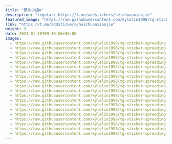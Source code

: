 ```yaml
---
title: "黑川小姐❤️"
description: "regular: https://t.me/addstickers/heichuanxiaojie"
featured_image: "https://raw.githubusercontent.com/kylelin1998/tg-sticker-spreading-worldwide-images/main/img/1335d25f-1190-480b-b632-952e89564f95.jpg"
link: "https://t.me/addstickers/heichuanxiaojie"
weight: 3
date: 2024-01-16T09:18:56+08:00
images:
  - https://raw.githubusercontent.com/kylelin1998/tg-sticker-spreading-worldwide-images/main/img/1335d25f-1190-480b-b632-952e89564f95.jpg
  - https://raw.githubusercontent.com/kylelin1998/tg-sticker-spreading-worldwide-images/main/img/b3599b7f-a886-43f4-99ad-a4b08f0b8f6d.jpg
  - https://raw.githubusercontent.com/kylelin1998/tg-sticker-spreading-worldwide-images/main/img/91f72bb6-3222-44f6-9900-e0720bb6751e.jpg
  - https://raw.githubusercontent.com/kylelin1998/tg-sticker-spreading-worldwide-images/main/img/8491a997-ff64-40ae-9cc8-4bc6dd18ebf3.jpg
  - https://raw.githubusercontent.com/kylelin1998/tg-sticker-spreading-worldwide-images/main/img/f1f3de25-7692-492b-ae4d-1a02d7559d1e.jpg
  - https://raw.githubusercontent.com/kylelin1998/tg-sticker-spreading-worldwide-images/main/img/b1a7e48b-3141-4766-8164-8c2e02e19601.jpg
  - https://raw.githubusercontent.com/kylelin1998/tg-sticker-spreading-worldwide-images/main/img/dbdf054e-251a-461a-97d7-38d9809ee054.jpg
  - https://raw.githubusercontent.com/kylelin1998/tg-sticker-spreading-worldwide-images/main/img/45e8bcbc-c3ec-44f5-aaf0-2f59a28395f4.jpg
  - https://raw.githubusercontent.com/kylelin1998/tg-sticker-spreading-worldwide-images/main/img/3fb0e751-3388-4621-9dab-98214bff2414.jpg
  - https://raw.githubusercontent.com/kylelin1998/tg-sticker-spreading-worldwide-images/main/img/bd4c4b3f-07da-440b-8613-8943a04a7bc5.jpg
  - https://raw.githubusercontent.com/kylelin1998/tg-sticker-spreading-worldwide-images/main/img/705d35a8-1d98-4ed1-b9f0-a5d01d964d86.jpg
  - https://raw.githubusercontent.com/kylelin1998/tg-sticker-spreading-worldwide-images/main/img/ef53d3ad-f0d3-4a60-80fe-885023afbbc7.jpg
  - https://raw.githubusercontent.com/kylelin1998/tg-sticker-spreading-worldwide-images/main/img/6d3ed3c6-814a-48ec-9dd9-8b97de5f7725.jpg
  - https://raw.githubusercontent.com/kylelin1998/tg-sticker-spreading-worldwide-images/main/img/1dbdfcc2-c588-4ad5-8ff8-432229f32da8.jpg
  - https://raw.githubusercontent.com/kylelin1998/tg-sticker-spreading-worldwide-images/main/img/e254391d-faff-4626-aa9c-10886a5d81ec.jpg
  - https://raw.githubusercontent.com/kylelin1998/tg-sticker-spreading-worldwide-images/main/img/4f610157-ba53-4650-ba76-e7c13c1718a4.jpg
  - https://raw.githubusercontent.com/kylelin1998/tg-sticker-spreading-worldwide-images/main/img/e414123f-0b2d-4187-bbea-9ab20c49af51.jpg
  - https://raw.githubusercontent.com/kylelin1998/tg-sticker-spreading-worldwide-images/main/img/4baf4eb6-af36-469a-95ce-e52517a42853.jpg
  - https://raw.githubusercontent.com/kylelin1998/tg-sticker-spreading-worldwide-images/main/img/c8cd32df-e556-4205-aa92-e64465f635d4.jpg
  - https://raw.githubusercontent.com/kylelin1998/tg-sticker-spreading-worldwide-images/main/img/efaa272d-08c8-408b-b853-53bb5dcecdd9.jpg
---
```

